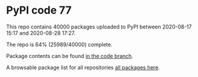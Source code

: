 # PyPI code 77

This repo contains 40000 packages uploaded to PyPI between 
2020-08-17 15:17 and 2020-08-28 17:27.

The repo is 64% (25989/40000) complete.

Package contents can be found [in the code branch](https://github.com/pypi-data/pypi-mirror-77/tree/code/packages).

A browsable package list for all repositories [all packages here](https://pypi-data.github.io/website/repositories/pypi-mirror-77).


